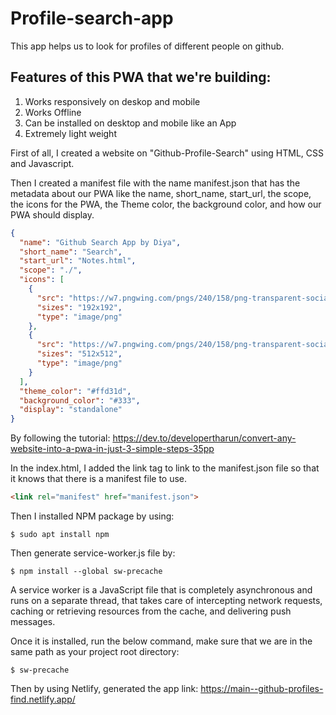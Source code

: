 # Profile-search-app
This app helps us to look for profiles of different people on github.

## Features of this PWA that we're building:

1. Works responsively on deskop and mobile
1. Works Offline
1. Can be installed on desktop and mobile like an App
1. Extremely light weight


First of all, I created a website on "Github-Profile-Search" using HTML, CSS and Javascript.

Then I created a manifest file with the name manifest.json that has the metadata about our PWA like the name, short_name, start_url, the scope, the icons for the PWA, the Theme color, the background color, and how our PWA should display.

```json
{
  "name": "Github Search App by Diya",
  "short_name": "Search",
  "start_url": "Notes.html",
  "scope": "./",
  "icons": [
    {
      "src": "https://w7.pngwing.com/pngs/240/158/png-transparent-social-media-computer-icons-github-fork-github-purple-text-social-media.png",
      "sizes": "192x192",
      "type": "image/png"
    },
    {
      "src": "https://w7.pngwing.com/pngs/240/158/png-transparent-social-media-computer-icons-github-fork-github-purple-text-social-media.png",
      "sizes": "512x512",
      "type": "image/png"
    }
  ],
  "theme_color": "#ffd31d",
  "background_color": "#333",
  "display": "standalone"
}
```
By following the tutorial:
https://dev.to/developertharun/convert-any-website-into-a-pwa-in-just-3-simple-steps-35pp

In the index.html, I added the link tag to link to the manifest.json file so that it knows that there is a manifest file to use.
```html
<link rel="manifest" href="manifest.json">

```

Then I installed NPM package by using:

`$ sudo apt install npm`

Then generate service-worker.js file by:

`$ npm install --global sw-precache`

A service worker is a JavaScript file that is completely asynchronous and runs on a separate thread, that takes care of intercepting network requests, caching or retrieving resources from the cache, and delivering push messages.

Once it is installed, run the below command, make sure that we are in the same path as your project root directory:

`$ sw-precache`

Then by using Netlify, generated the app link:
https://main--github-profiles-find.netlify.app/
